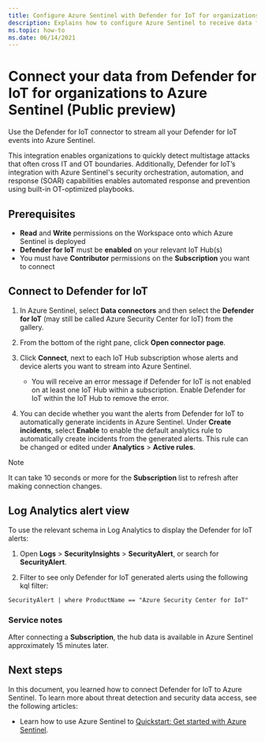 ```yaml
---
title: Configure Azure Sentinel with Defender for IoT for organizations
description: Explains how to configure Azure Sentinel to receive data from your Defender for IoT solution.
ms.topic: how-to
ms.date: 06/14/2021
---
```


# Connect your data from Defender for IoT for organizations to Azure Sentinel (Public preview)

Use the Defender for IoT connector to stream all your Defender for IoT events into Azure Sentinel. 

This integration enables organizations to quickly detect multistage attacks that often cross IT and OT boundaries. Additionally, Defender for IoT’s integration with Azure Sentinel's security orchestration, automation, and response (SOAR) capabilities enables automated response and prevention using built-in OT-optimized playbooks. 

## Prerequisites

- **Read** and **Write** permissions on the Workspace onto which Azure Sentinel is deployed
- **Defender for IoT** must be **enabled** on your relevant IoT Hub(s)
- You must have **Contributor** permissions on the **Subscription** you want to connect

## Connect to Defender for IoT

1. In Azure Sentinel, select **Data connectors** and then select the **Defender for IoT** (may still be called Azure Security Center for IoT) from the gallery.

1. From the bottom of the right pane, click **Open connector page**.

1. Click **Connect**, next to each IoT Hub subscription whose alerts and device alerts you want to stream into Azure Sentinel.
    - You will receive an error message if Defender for IoT is not enabled on  at least one IoT Hub within a subscription. Enable Defender for IoT within the IoT Hub to remove the error.

1. You can decide whether you want the alerts from Defender for IoT to automatically generate incidents in Azure Sentinel. Under **Create incidents**,  select **Enable** to enable the default analytics rule to automatically create incidents from the generated alerts. This rule can be changed or edited under **Analytics** > **Active rules**.

> [!NOTE]
> It can take 10 seconds or more for the **Subscription** list to refresh after making connection changes. 

## Log Analytics alert view

To use the relevant schema in Log Analytics to display the Defender for IoT alerts:

1. Open **Logs** > **SecurityInsights** > **SecurityAlert**, or search for **SecurityAlert**.

1. Filter to see only Defender for IoT generated alerts using the following kql filter:

```kusto
SecurityAlert | where ProductName == "Azure Security Center for IoT"
```

### Service notes

After connecting a **Subscription**, the hub data is available in Azure Sentinel approximately 15 minutes later.

## Next steps

In this document, you learned how to connect Defender for IoT to Azure Sentinel. To learn more about threat detection and security data access, see the following articles:

- Learn how to use Azure Sentinel to [Quickstart: Get started with Azure Sentinel](../../sentinel/get-visibility.md).